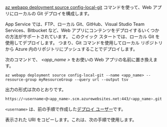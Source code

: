 [az webapp deployment source config-local-git](/cli/azure/webapp/deployment/source#config-local-git) コマンドを使って、Web アプリにローカルの Git デプロイを構成します。

App Service では、FTP、ローカル Git、GitHub、Visual Studio Team Services、Bitbucket など、Web アプリにコンテンツをデプロイするいくつかの方法がサポートされています。 このクイック スタートでは、ローカル Git を使用してデプロイします。 つまり、Git コマンドを使用してローカル リポジトリから Azure 内のリポジトリにプッシュすることでデプロイします。 

次のコマンドで、 *\<app_name >* をお使いの Web アプリの名前に置き換えます。

```azurecli-interactive
az webapp deployment source config-local-git --name <app_name> --resource-group myResourceGroup --query url --output tsv
```

出力の形式は次のとおりです。

```bash
https://<username>@<app_name>.scm.azurewebsites.net:443/<app_name>.git
```

`<username>` は、前の手順で作成した[デプロイ ユーザー](#configure-a-deployment-user)です。

表示された URI をコピーします。これは、次の手順で使用します。
